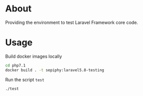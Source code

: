 # About

Providing the environment to test Laravel Framework core code.

# Usage

Build docker images locally

```bash
cd php7.1
docker build . -t sepiphy:laravel5.8-testing
```
Run the script `test`

```bash
./test
```
